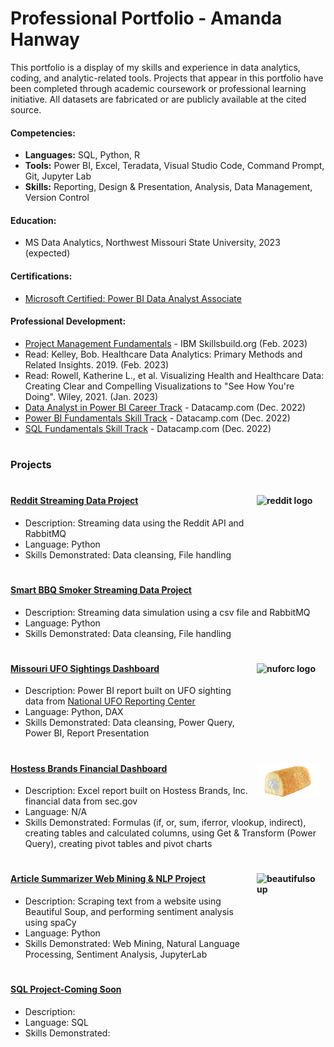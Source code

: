 # Professional Portfolio - Amanda Hanway
This portfolio is a display of my skills and experience in data analytics, coding, and analytic-related tools. Projects that appear in this portfolio have been completed through academic coursework or professional learning initiative. All datasets are fabricated or are publicly available at the cited source.

#### Competencies:
- **Languages:** SQL, Python, R 
- **Tools:** Power BI, Excel, Teradata, Visual Studio Code, Command Prompt, Git, Jupyter Lab    
- **Skills:** Reporting, Design & Presentation, Analysis, Data Management, Version Control  

#### Education:  
- MS Data Analytics, Northwest Missouri State University, 2023 (expected)

#### Certifications:  
- [Microsoft Certified: Power BI Data Analyst Associate](/supporting_files/Microsoft%20Certified%20Power%20BI.png)

#### Professional Development:   
- [Project Management Fundamentals](/supporting_files/Project%20Management%20Fundamentals.pdf) - IBM Skillsbuild.org (Feb. 2023) 
- Read: Kelley, Bob. Healthcare Data Analytics: Primary Methods and Related Insights. 2019. (Feb. 2023)
- Read: Rowell, Katherine L., et al. Visualizing Health and Healthcare Data: Creating Clear and Compelling Visualizations to "See How You're Doing". Wiley, 2021. (Jan. 2023)
- [Data Analyst in Power BI Career Track](/supporting_files/Data%20Analyst%20in%20Power%20BI.pdf) - Datacamp.com (Dec. 2022)  
- [Power BI Fundamentals Skill Track](/supporting_files/Power%20BI%20Fundamentals%20-%20Data%20Camp.pdf) - Datacamp.com (Dec. 2022) 
- [SQL Fundamentals Skill Track](/supporting_files/SQL%20Fundamentals%20-%20Data%20Camp.pdf) - Datacamp.com (Dec. 2022) 

#
### Projects
#
#### <img align="right" width="100" height="100" hspace=10 wspace=10 alt="reddit logo" src="https://www.redditinc.com/assets/images/site/reddit-logo.png"> 
#### [Reddit Streaming Data Project](https://github.com/mandi1120/streaming-07-custom-project)
- Description: Streaming data using the Reddit API and RabbitMQ  <br />
- Language: Python  <br />
- Skills Demonstrated: Data cleansing, File handling  <br />
#
#### [Smart BBQ Smoker Streaming Data Project](https://github.com/mandi1120/streaming-05-smart-smoker)
- Description: Streaming data simulation using a csv file and RabbitMQ
- Language: Python 
- Skills Demonstrated: Data cleansing, File handling 
#
#### <img align="right" width="100" height="100" hspace=10 wspace=10 alt="nuforc logo" src="https://nuforc.org/wp-content/uploads/2021/08/nuforc-1.gif"> 
#### [Missouri UFO Sightings Dashboard](https://github.com/mandi1120/mo_ufo_dashboard/)
- Description: Power BI report built on UFO sighting data from [National UFO Reporting Center](https://nuforc.org/)    
- Language: Python, DAX 
- Skills Demonstrated: Data cleansing, Power Query, Power BI, Report Presentation 
#
#### <img align="right" width="100" height="55" hspace=10 wspace=50 alt="twinkie" src="https://github.com/mandi1120/hostess_brands_dashboard/blob/main/supporting_files/twinkie.png"> 
#### [Hostess Brands Financial Dashboard](https://github.com/mandi1120/hostess_brands_dashboard)  
- Description: Excel report built on Hostess Brands, Inc. financial data from sec.gov  
- Language: N/A
- Skills Demonstrated: Formulas (if, or, sum, iferror, vlookup, indirect), creating tables and calculated columns, using Get & Transform (Power Query), creating pivot tables and pivot charts 
#
#### <img align="right" width="100" height="125" hspace=10 wspace=10 alt="beautifulsoup" src="https://beautiful-soup-4.readthedocs.io/en/latest/_images/6.1.jpg"> 
#### [Article Summarizer Web Mining & NLP Project](https://github.com/mandi1120/article-summarizer)  
- Description: Scraping text from a website using Beautiful Soup, and performing sentiment analysis using spaCy 
- Language: Python
- Skills Demonstrated: Web Mining, Natural Language Processing, Sentiment Analysis, JupyterLab
#
#### [SQL Project-Coming Soon](https://github.com/mandi1120/)  
- Description:  
- Language: SQL
- Skills Demonstrated:  
#
